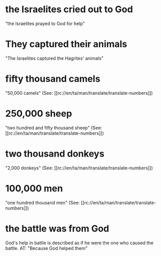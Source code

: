 # the Israelites cried out to God

"the Israelites prayed to God for help"

# They captured their animals

"The Israelites captured the Hagrites' animals"

# fifty thousand camels

"50,000 camels" (See: [[rc://en/ta/man/translate/translate-numbers]])

# 250,000 sheep

"two hundred and fifty thousand sheep" (See: [[rc://en/ta/man/translate/translate-numbers]])

# two thousand donkeys

"2,000 donkeys" (See: [[rc://en/ta/man/translate/translate-numbers]])

# 100,000 men

"one hundred thousand men" (See: [[rc://en/ta/man/translate/translate-numbers]])

# the battle was from God

God's help in battle is described as if he were the one who caused the battle. AT: "Because God helped them"